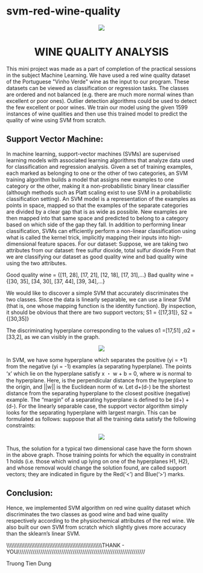 # svm-red-wine-quality

<p align="center">
  <img src="\img\86511259-ef33e380-be14-11ea-8ea3-3a3cc4ff5ce8.jpg">
</p>

<h1 align="center">
         WINE QUALITY ANALYSIS
</h1>

This mini project was made as a part of completion of the practical sessions in the subject Machine Learning. We have used a red wine quality dataset of the Portuguese "Vinho Verde" wine as the input to our program. These datasets can be viewed as classification or regression tasks. The classes are ordered and not balanced (e.g. there are much more normal wines than excellent or poor ones). Outlier detection algorithms could be used to detect the few excellent or poor wines. We train our model using the given 1599 instances of wine qualities and then use this trained model to predict the quality of wine using SVM from scratch.

<h2>
          Support Vector Machine:
</h2>
     In machine learning, support-vector machines (SVMs) are supervised learning models with associated learning algorithms that analyze data used for classification and regression analysis. Given a set of training examples, each marked as belonging to one or the other of two categories, an SVM training algorithm builds a model that assigns new examples to one category or the other, making it a non-probabilistic binary linear classifier (although methods such as Platt scaling exist to use SVM in a probabilistic classification setting). An SVM model is a representation of the examples as points in space, mapped so that the examples of the separate categories are divided by a clear gap that is as wide as possible. New examples are then mapped into that same space and predicted to belong to a category based on which side of the gap they fall.
     In addition to performing linear classification, SVMs can efficiently perform a non-linear classification using what is called the kernel trick, implicitly mapping their inputs into high-dimensional feature spaces.
For our dataset:
Suppose, we are taking two attributes from our dataset: free sulfur dioxide, total sulfur dioxide
From that we are classifying our dataset as good quality wine and bad quality wine using the two attributes.

Good quality wine = {[11, 28], [17, 21], [12, 18], [17, 31],…}
Bad quality wine = {[30, 35], [34, 30], [37, 44], [39, 34],…}

We would like to discover a simple SVM that accurately discriminates the two classes. Since the data is linearly separable, we can use a linear SVM (that is, one whose mapping function is the identity function). By inspection, it should be obvious that there are two support vectors;
S1 = {[17,31]}, S2 = {[30,35]}

The discriminating hyperplane corresponding to the values α1 =[17,51] ,α2 = [33,2], as we can visibly in the graph.

<p align="center">
  <img src="/img/86511378-248d0100-be16-11ea-8c9a-56ac56f64389.jpg">
</p>

In SVM, we have some hyperplane which separates the positive (yi = +1) from the negative (yi = -1) examples (a separating hyperplane). The points ‘x’ which lie on the hyperplane satisfy x ・ w + b = 0, where w is normal to the hyperplane. Here,    is the perpendicular distance from the hyperplane to the origin, and ||w|| is the Euclidean norm of w. Let d+(d-) be the shortest distance from the separating hyperplane to the closest positive (negative) example. The “margin” of a separating hyperplane is defined to be (d+) + (d-). For the linearly separable case, the support vector algorithm simply looks for the separating hyperplane with largest margin. 
This can be formulated as follows: suppose that all the training data satisfy the following constraints:  <p align="center">
  <img src="/img/86511411-83527a80-be16-11ea-9d7b-535560278fac.png">
</p>

Thus, the solution for a typical two dimensional case have the form shown in the above graph. Those training points for which the equality in constraint 1 holds (i.e. those which wind up lying on one of the hyperplanes H1, H2), and whose removal would change the solution found, are called support vectors; they are indicated in figure by the Red(‘<’) and Blue(‘>’) marks. 

<h2>
          Conclusion:
</h2>

Hence, we implemented SVM algorithm on red wine quality dataset which discriminates the two classes as good wine and bad wine quality respectively according to the physiochemical attributes of the red wine. We also built our own SVM from scratch which slightly gives more accuracy than the sklearn’s linear SVM.


\\\\\\\\\\\\\\\\\\\\\\\\\\\\\\\\\\\\\\\\\\\\\\\\\\\\\\\\\\\\\\\\\\\\\\\\\\\\\\\\\\\\\\\\\\\\\\\\\\\\\\\\\\\\\\\\\\\\THANK - YOU///////////////////////////////////////////////////////////////////


Truong Tien Dung